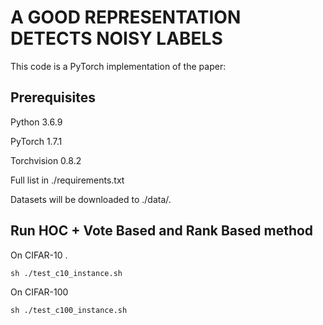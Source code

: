 # A GOOD REPRESENTATION DETECTS NOISY LABELS

This code is a PyTorch implementation of the paper:


## Prerequisites

Python 3.6.9

PyTorch 1.7.1

Torchvision 0.8.2

Full list in ./requirements.txt

Datasets will be downloaded to ./data/.

## Run HOC + Vote Based and Rank Based method

On CIFAR-10 .

```
sh ./test_c10_instance.sh  
```

On CIFAR-100

```
sh ./test_c100_instance.sh  
```
